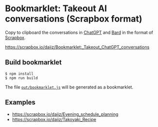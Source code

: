 # Bookmarklet: Takeout AI conversations (Scrapbox format)

Copy to clipboard the conversations in [ChatGPT](https://chat.openai.com/chat) and [Bard](https://bard.google.com/) in the format of [Scrapbox](https://scrapbox.io/).

https://scrapbox.io/daiiz/Bookmarklet:_Takeout_ChatGPT_conversations

## Build bookmarklet

```
$ npm install
$ npm run build
```

The file [`out/bookmarklet.js`](https://github.com/daiiz/bookmarklet-takeout-chatgpt-conversations/blob/main/out/bookmarklet.js) will be generated as a bookmarklet.

## Examples

- https://scrapbox.io/daiiz/Evening_schedule_planning
- https://scrapbox.io/daiiz/Takoyaki_Recipe

